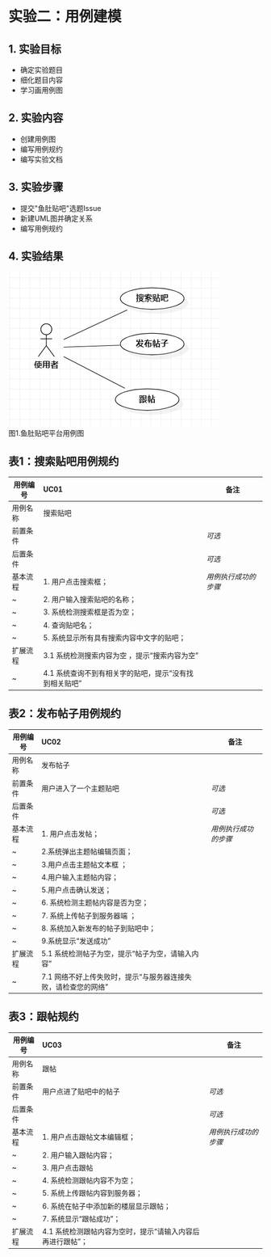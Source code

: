 # 实验二：用例建模

## 1. 实验目标

- 确定实验题目
- 细化题目内容
- 学习画用例图

## 2. 实验内容

- 创建用例图
- 编写用例规约
- 编写实验文档

## 3. 实验步骤

- 提交"鱼肚贴吧"选题Issue
- 新建UML图并确定关系
- 编写用例规约

## 4. 实验结果

![用例图](./Lab2.jpg)  
图1.鱼肚贴吧平台用例图

## 表1：搜索贴吧用例规约  

用例编号  | UC01 | 备注  
-|:-|-  
用例名称  | 搜索贴吧  |   
前置条件  |      | *可选*   
后置条件  |      | *可选*   
基本流程  | 1. 用户点击搜索框；  |*用例执行成功的步骤*    
~| 2. 用户输入搜索贴吧的名称；  |   
~| 3. 系统检测搜索框是否为空； |  
~| 4. 查询贴吧名；  |
~| 5. 系统显示所有具有搜索内容中文字的贴吧；  |
扩展流程  | 3.1 系统检测搜索内容为空 ，提示“搜索内容为空”|    
~| 4.1 系统查询不到有相关字的贴吧，提示“没有找到相关贴吧”  |  

## 表2：发布帖子用例规约

用例编号  | UC02 | 备注  
-|:-|-  
用例名称  | 发布帖子  |   
前置条件  | 用户进入了一个主题贴吧     | *可选*   
后置条件  |      | *可选*   
基本流程  | 1. 用户点击发帖；  |*用例执行成功的步骤* 
~| 2.系统弹出主题帖编辑页面；|   
~| 3.用户点击主题帖文本框 ；|   
~| 4.用户输入主题帖内容；|
~| 5.用户点击确认发送；  |   
~| 6.  系统检测主题帖内容是否为空；  |
~| 7. 系统上传帖子到服务器端 ；|
~| 8. 系统加入新发布的帖子到贴吧中；|   
~| 9.系统显示“发送成功” |
扩展流程  |  5.1 系统检测帖子为空，提示“帖子为空，请输入内容”  | 
~|7.1 网络不好上传失败时，提示“与服务器连接失败，请检查您的网络” |   

## 表3：跟帖规约  

用例编号  | UC03 | 备注  
-|:-|-  
用例名称  | 跟帖  |   
前置条件  |用户点进了贴吧中的帖子     | *可选*   
后置条件  |      | *可选*   
基本流程  | 1. 用户点击跟帖文本编辑框；  |*用例执行成功的步骤*    
~| 2. 用户输入跟帖内容； |   
~| 3. 用户点击跟帖 |
~| 4. 系统检测跟帖内容不为空；  | 
~| 5. 系统上传跟帖内容到服务器；  |  
~| 6. 系统在帖子中添加新的楼层显示跟帖；  |  
~| 7. 系统显示“跟帖成功”；  |  
扩展流程  | 4.1 系统检测跟帖内容为空时，提示“请输入内容后再进行跟帖”； |  
